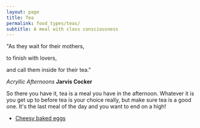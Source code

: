```yaml
---
layout: page
title: Tea
permalink: food_types/teas/
subtitle: A meal with class consciousness
---
```


"As they wait for their mothers,

to finish with lovers,

and call them inside for their tea."

*Acryllic Afternoons* **Jarvis Cocker**  

So there you have it, tea is a meal you have in the afternoon. Whatever it is you get up to before tea is your choice really, but make sure tea is a good one. It's the last meal of the day and you want to end on a high!


* [Cheesy baked eggs](https://fodblog.github.io/2017/baked_egg/)